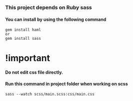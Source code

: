 ### This project depends on Ruby sass

####  You can install by using the following command

```
gem install haml
or
gem install sass
```
# !important 
#### Do not edit css file directly.

#### Run this command in project folder when working on scss

```
sass --watch scss/main.scss:css/main.css
```
